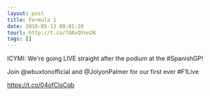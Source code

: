 ```yaml
---
layout: post
title: Formula 1
date: 2018-05-13 00:01:20
tourl: http://t.co/7dAxQYnn2K
tags: []
---
```

ICYMI: We're going LIVE straight after the podium at the #SpanishGP!

Join @wbuxtonofficial and @JolyonPalmer for our first ever #F1Live

https://t.co/04ofClsCqb
